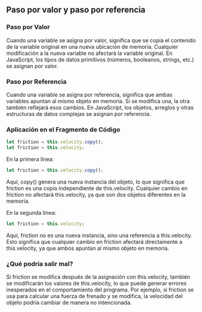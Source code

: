 ## Paso por valor y paso por referencia

### Paso por Valor

Cuando una variable se asigna por valor, significa que se copia el contenido de la variable original en una nueva ubicación de memoria. Cualquier modificación a la nueva variable no afectará la variable original. En JavaScript, los tipos de datos primitivos (números, booleanos, strings, etc.) se asignan por valor.

### Paso por Referencia

Cuando una variable se asigna por referencia, significa que ambas variables apuntan al mismo objeto en memoria. Si se modifica una, la otra también reflejará esos cambios. En JavaScript, los objetos, arreglos y otras estructuras de datos complejas se asignan por referencia.

### Aplicación en el Fragmento de Código

``` js
let friction = this.velocity.copy();
let friction = this.velocity;
``` 
En la primera línea:
``` js
let friction = this.velocity.copy();
```
Aquí, copy() genera una nueva instancia del objeto, lo que significa que friction es una copia independiente de this.velocity. Cualquier cambio en friction no afectará this.velocity, ya que son dos objetos diferentes en la memoria.

En la segunda línea:
``` js
let friction = this.velocity;
```
Aquí, friction no es una nueva instancia, sino una referencia a this.velocity. Esto significa que cualquier cambio en friction afectará directamente a this.velocity, ya que ambos apuntan al mismo objeto en memoria.

### ¿Qué podría salir mal?

Si friction se modifica después de la asignación con this.velocity, también se modificarán los valores de this.velocity, lo que puede generar errores inesperados en el comportamiento del programa. Por ejemplo, si friction se usa para calcular una fuerza de frenado y se modifica, la velocidad del objeto podría cambiar de manera no intencionada.
